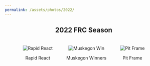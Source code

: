 ```yaml
---
permalink: /assets/photos/2022/
---
```


<div style="text-align: center;">
  <h2>2022 FRC Season</h2>
  <div style="display: inline-block; text-align: center; margin: 20px;">
    <img src="{{ site.baseurl}}/assets/photos/2022/rapidreact.png" alt="Rapid React">
    <p style="font-style: bold;">Rapid React</p>
  </div>

  <div style="display: inline-block; text-align: center; margin: 20px;">
    <img src="{{ site.baseurl}}/assets/photos/2022/Muskegon Win.png" alt="Muskegon Win">
    <p style="font-style: bold;">Muskegon Winners</p>
  </div>

  <div style="display: inline-block; text-align: center; margin: 20px;">
    <img src="{{ site.baseurl}}/assets/photos/2022/Pit Frame.png" alt="Pit Frame">
    <p style="font-style: bold;">Pit Frame</p>
  </div>
</div>

